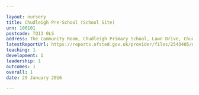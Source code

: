 ```yaml
---

layout: nursery
title: Chudleigh Pre-School (School Site)
urn: 106101
postcode: TQ13 0LS
address: The Community Room, Chudleigh Primary School, Lawn Drive, Chudleigh, Devon, TQ13 0LS
latestReportUrl: https://reports.ofsted.gov.uk/provider/files/2543405/urn/106101.pdf
teaching: 1
development: 1
leadership: 1
outcomes: 1
overall: 1
date: 29 January 2016

---
```

